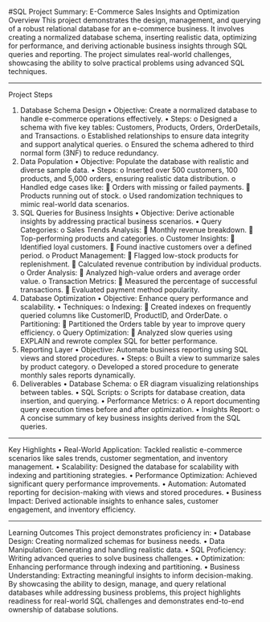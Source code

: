 #SQL Project Summary: E-Commerce Sales Insights and Optimization
Overview
This project demonstrates the design, management, and querying of a robust relational database for an e-commerce business. It involves creating a normalized database schema, inserting realistic data, optimizing for performance, and deriving actionable business insights through SQL queries and reporting. The project simulates real-world challenges, showcasing the ability to solve practical problems using advanced SQL techniques.
________________________________________
Project Steps
1. Database Schema Design
•	Objective: Create a normalized database to handle e-commerce operations effectively.
•	Steps:
o	Designed a schema with five key tables: Customers, Products, Orders, OrderDetails, and Transactions.
o	Established relationships to ensure data integrity and support analytical queries.
o	Ensured the schema adhered to third normal form (3NF) to reduce redundancy.
2. Data Population
•	Objective: Populate the database with realistic and diverse sample data.
•	Steps:
o	Inserted over 500 customers, 100 products, and 5,000 orders, ensuring realistic data distribution.
o	Handled edge cases like:
	Orders with missing or failed payments.
	Products running out of stock.
o	Used randomization techniques to mimic real-world data scenarios.
3. SQL Queries for Business Insights
•	Objective: Derive actionable insights by addressing practical business scenarios.
•	Query Categories:
o	Sales Trends Analysis:
	Monthly revenue breakdown.
	Top-performing products and categories.
o	Customer Insights:
	Identified loyal customers.
	Found inactive customers over a defined period.
o	Product Management:
	Flagged low-stock products for replenishment.
	Calculated revenue contribution by individual products.
o	Order Analysis:
	Analyzed high-value orders and average order value.
o	Transaction Metrics:
	Measured the percentage of successful transactions.
	Evaluated payment method popularity.
4. Database Optimization
•	Objective: Enhance query performance and scalability.
•	Techniques:
o	Indexing:
	Created indexes on frequently queried columns like CustomerID, ProductID, and OrderDate.
o	Partitioning:
	Partitioned the Orders table by year to improve query efficiency.
o	Query Optimization:
	Analyzed slow queries using EXPLAIN and rewrote complex SQL for better performance.
5. Reporting Layer
•	Objective: Automate business reporting using SQL views and stored procedures.
•	Steps:
o	Built a view to summarize sales by product category.
o	Developed a stored procedure to generate monthly sales reports dynamically.
6. Deliverables
•	Database Schema:
o	ER diagram visualizing relationships between tables.
•	SQL Scripts:
o	Scripts for database creation, data insertion, and querying.
•	Performance Metrics:
o	A report documenting query execution times before and after optimization.
•	Insights Report:
o	A concise summary of key business insights derived from the SQL queries.
________________________________________
Key Highlights
•	Real-World Application: Tackled realistic e-commerce scenarios like sales trends, customer segmentation, and inventory management.
•	Scalability: Designed the database for scalability with indexing and partitioning strategies.
•	Performance Optimization: Achieved significant query performance improvements.
•	Automation: Automated reporting for decision-making with views and stored procedures.
•	Business Impact: Derived actionable insights to enhance sales, customer engagement, and inventory efficiency.
________________________________________
Learning Outcomes
This project demonstrates proficiency in:
•	Database Design: Creating normalized schemas for business needs.
•	Data Manipulation: Generating and handling realistic data.
•	SQL Proficiency: Writing advanced queries to solve business challenges.
•	Optimization: Enhancing performance through indexing and partitioning.
•	Business Understanding: Extracting meaningful insights to inform decision-making.
By showcasing the ability to design, manage, and query relational databases while addressing business problems, this project highlights readiness for real-world SQL challenges and demonstrates end-to-end ownership of database solutions.
